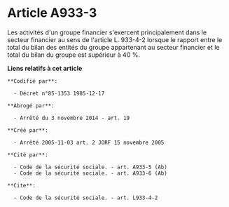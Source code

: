 # Article A933-3

Les activités d'un groupe financier s'exercent principalement dans le secteur financier au sens de l'article L. 933-4-2
lorsque le rapport entre le total du bilan des entités du groupe appartenant au secteur financier et le total du bilan du
groupe est supérieur à 40 %.

**Liens relatifs à cet article**

	**Codifié par**:

	  - Décret n°85-1353 1985-12-17

	**Abrogé par**:

	  - Arrêté du 3 novembre 2014 - art. 19

	**Créé par**:

	  - Arrêté 2005-11-03 art. 2 JORF 15 novembre 2005

	**Cité par**:

	  - Code de la sécurité sociale. - art. A933-5 (Ab)
	  - Code de la sécurité sociale. - art. A933-6 (Ab)

	**Cite**:

	  - Code de la sécurité sociale. - art. L933-4-2
